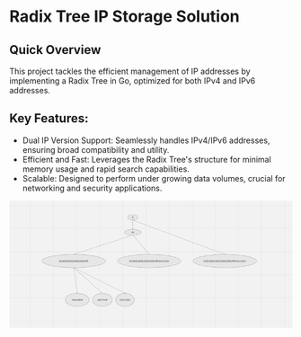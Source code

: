 
# Radix Tree IP Storage Solution

## Quick Overview
This project tackles the efficient management of IP addresses by implementing a Radix Tree in Go, optimized for both IPv4 and IPv6 addresses. 

## Key Features:
- Dual IP Version Support: Seamlessly handles IPv4/IPv6 addresses, ensuring broad compatibility and utility.
- Efficient and Fast: Leverages the Radix Tree's structure for minimal memory usage and rapid search capabilities.
- Scalable: Designed to perform under growing data volumes, crucial for networking and security applications.

![img.png](img.png)
